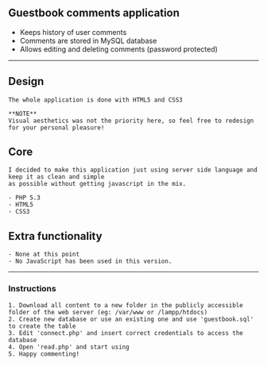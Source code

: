 ## Guestbook comments application
- Keeps history of user comments
- Comments are stored in MySQL database
- Allows editing and deleting comments (password protected)

---

## Design

    The whole application is done with HTML5 and CSS3

    **NOTE**
    Visual aesthetics was not the priority here, so feel free to redesign for your personal pleasure!

## Core

    I decided to make this application just using server side language and keep it as clean and simple
    as possible without getting javascript in the mix.

    - PHP 5.3
    - HTML5
    - CSS3

## Extra functionality

    - None at this point
    - No JavaScript has been used in this version.

---

### Instructions
    1. Download all content to a new folder in the publicly accessible folder of the web server (eg: /var/www or /lampp/htdocs)
    2. Create new database or use an existing one and use 'guestbook.sql' to create the table
    3. Edit 'connect.php' and insert correct credentials to access the database
    4. Open 'read.php' and start using
    5. Happy commenting!